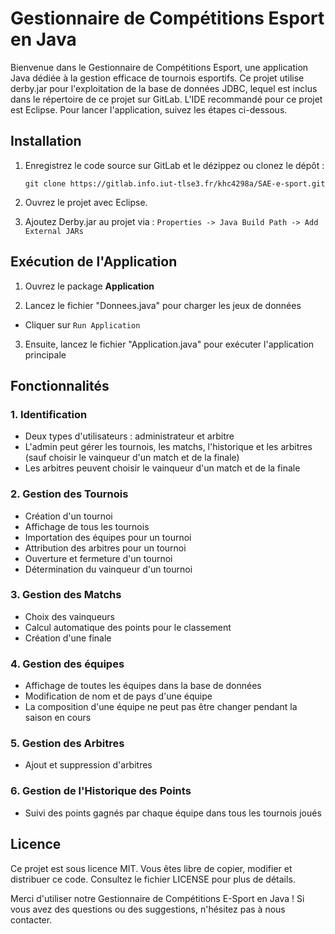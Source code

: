 # Gestionnaire de Compétitions Esport en Java
Bienvenue dans le Gestionnaire de Compétitions Esport, une application Java dédiée à la gestion efficace de tournois esportifs. Ce projet utilise derby.jar pour l'exploitation de la base de données JDBC, lequel est inclus dans le répertoire de ce projet sur GitLab. L'IDE recommandé pour ce projet est Eclipse. Pour lancer l'application, suivez les étapes ci-dessous.

## Installation
1. Enregistrez le code source sur GitLab et le dézippez ou clonez le dépôt :

   `git clone https://gitlab.info.iut-tlse3.fr/khc4298a/SAE-e-sport.git `

2. Ouvrez le projet avec Eclipse.

3. Ajoutez Derby.jar au projet via :
   `Properties -> Java Build Path -> Add External JARs`


## Exécution de l'Application
1. Ouvrez le package **Application**

2. Lancez le fichier "Donnees.java" pour charger les jeux de données
-  Cliquer sur `Run Application`

3. Ensuite, lancez le fichier "Application.java" pour exécuter l'application principale

## Fonctionnalités

### 1. Identification 
- Deux types d'utilisateurs : administrateur et arbitre
- L'admin peut gérer les tournois, les matchs, l'historique et les arbitres (sauf choisir le vainqueur d'un match et de la finale)
- Les arbitres peuvent choisir le vainqueur d'un match et de la finale

### 2. Gestion des Tournois
- Création d'un tournoi
- Affichage de tous les tournois
- Importation des équipes pour un tournoi
- Attribution des arbitres pour un tournoi
- Ouverture et fermeture d'un tournoi
- Détermination du vainqueur d'un tournoi

### 3. Gestion des Matchs
- Choix des vainqueurs
- Calcul automatique des points pour le classement
- Création d'une finale

### 4. Gestion des équipes
- Affichage de toutes les équipes dans la base de données 
- Modification de nom et de pays d'une équipe
- La composition d'une équipe ne peut pas être changer pendant la saison en cours

### 5. Gestion des Arbitres
- Ajout et suppression d'arbitres

### 6. Gestion de l'Historique des Points
- Suivi des points gagnés par chaque équipe dans tous les tournois joués


## Licence

Ce projet est sous licence MIT. Vous êtes libre de copier, modifier et distribuer ce code. Consultez le fichier LICENSE pour plus de détails.

Merci d'utiliser notre Gestionnaire de Compétitions E-Sport en Java ! Si vous avez des questions ou des suggestions, n'hésitez pas à nous contacter.






